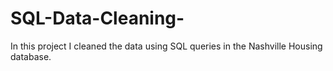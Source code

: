 # SQL-Data-Cleaning-
In this project I cleaned the data using SQL queries in the Nashville Housing database.

